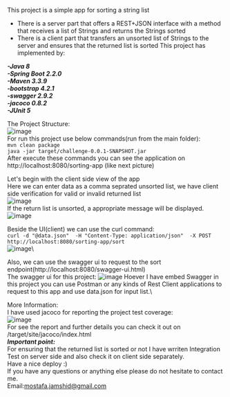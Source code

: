 This project is a simple app for sorting a string list
- There is a server part that offers a REST+JSON interface with a method that receives a list of Strings and returns the Strings sorted
- There is a client part that transfers an unsorted list of Strings to the server and ensures that the returned list is sorted
This project has implemented by:

***-Java 8***\
***-Spring Boot 2.2.0***\
***-Maven 3.3.9***\
***-bootstrap 4.2.1***\
***-swagger 2.9.2***\
***-jacoco 0.8.2***\
***-JUnit 5***

The Project Structure:\
![image](https://drive.google.com/uc?export=view&id=1OgVVWvJft45i8q-wpO9dBZY280s52Sfn)
\
For run this project use below commands(run from the main folder):\
`mvn clean package`\
`java -jar target/challenge-0.0.1-SNAPSHOT.jar`\
After execute these commands you can see the application on http://localhost:8080/sorting-app (like next picture)


Let's begin with the client side view of the app\
Here we can enter data as a comma seprated unsorted list, we have client side verification for valid or invalid returned list\
![image](https://drive.google.com/uc?export=view&id=14Z6JSZg3OJ6xxcUYsmmqjk4Rn3xMXMhH)
\
If the return list is unsorted, a appropriate message will be displayed.
\
 ![image](https://drive.google.com/uc?export=view&id=1GkldIYnAI8qZ2OZcNRWy0s3dT0ZlcnT5)
 
Beside the UI(client) we can use the curl command:\
`curl -d "@data.json"  -H "Content-Type: application/json"  -X POST http://localhost:8080/sorting-app/sort`\
![image](https://drive.google.com/uc?export=view&id=1SL2qzdSvV15Ro67e-0N3EZaagzv5GyLf)\

Also, we can use the swagger ui to request to the sort endpoint(http://localhost:8080/swagger-ui.html)\
The swagger ui for this project:
![image](https://drive.google.com/uc?export=view&id=1KHn-8lD35K3JDC-__9A6L3rPZwe9NiaJ)
Hoever I have embed Swagger in this project you can use Postman or any kinds of Rest Client applications to request to this app and use data.json for input list.\
  
More Information:\
I have used jacoco for reporting the project test coverage:\
![image](https://drive.google.com/uc?export=view&id=1drx1VBen9ft40PiIzZfaPBI9NS9FpiJl)\
For see the report and further details you can check it out on /target/site/jacoco/index.html\
***Important point:***\
 For ensuring that the returned list is sorted or not I have wrriten Integration Test on server side and also check it on client side separately.\
Have a nice deploy :) \
If you have any questions or anything else please do not hesitate to contact me.\
Email:mostafa.jamshid@gmail.com




 
